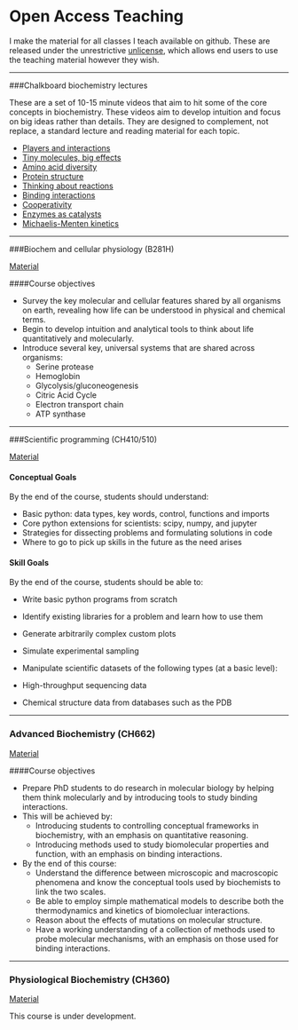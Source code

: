 # Open Access Teaching

I make the material for all classes I teach available on github. These are released under the unrestrictive [unlicense](http://unlicense.org/), which allows end users to use the teaching material however they wish. 

----

###Chalkboard biochemistry lectures

These are a set of 10-15 minute videos that aim to hit some of the core concepts
in biochemistry.  These videos aim to develop intuition and focus on big ideas
rather than details. They are designed to complement, not replace, a standard
lecture and reading material for each topic. 

- [Players and interactions](https://youtu.be/7RFcniQSepM)
- [Tiny molecules, big effects](https://youtu.be/7cmplufiKVc)
- [Amino acid diversity](https://youtu.be/ejgmcMAjaDw)
- [Protein structure](https://youtu.be/fxr7v0rcoFE)
- [Thinking about reactions](https://youtu.be/_2vZERcvmh0)
- [Binding interactions](https://youtu.be/IYE_agixRb0)
- [Cooperativity](https://youtu.be/iJwg66gt6Qo)
- [Enzymes as catalysts](https://youtu.be/2IhBXKEgjag)
- [Michaelis-Menten kinetics](https://youtu.be/f92AZ4JfjM0)


----

###Biochem and cellular physiology (B281H)

[Material](https://github.com/harmsm/bi281h-discussions)

####Course objectives

- Survey the key molecular and cellular features shared by all organisms on earth, revealing how life can be understood in physical and chemical terms.
- Begin to develop intuition and analytical tools to think about life quantitatively and molecularly.
- Introduce several key, universal systems that are shared across organisms:
  - Serine protease
  - Hemoglobin
  - Glycolysis/gluconeogenesis
  - Citric Acid Cycle
  - Electron transport chain
  - ATP synthase

----

###Scientific programming (CH410/510)

[Material](https://github.com/harmsm/pythonic-science)

#### Conceptual Goals

By the end of the course, students should understand:

- Basic python: data types, key words, control, functions and imports
- Core python extensions for scientists: scipy, numpy, and jupyter
- Strategies for dissecting problems and formulating solutions in code
- Where to go to pick up skills in the future as the need arises

#### Skill Goals

By the end of the course, students should be able to:

- Write basic python programs from scratch
- Identify existing libraries for a problem and learn how to use them
- Generate arbitrarily complex custom plots
- Simulate experimental sampling
- Manipulate scientific datasets of the following types (at a basic level):

- High-throughput sequencing data
- Chemical structure data from databases such as the PDB

----

### Advanced Biochemistry (CH662)

[Material](https://github.com/harmsm/ch662-lectures)

####Course objectives

- Prepare PhD students to do research in molecular biology by helping them think molecularly and by introducing tools to study binding interactions.
- This will be achieved by:
  - Introducing students to controlling conceptual frameworks in biochemistry, with an emphasis on quantitative reasoning.
  - Introducing methods used to study biomolecular properties and function, with an emphasis on binding interactions.
- By the end of this course:
  - Understand the difference between microscopic and macroscopic phenomena and know the conceptual tools used by biochemists to link the two scales.
  - Be able to employ simple mathematical models to describe both the thermodynamics and kinetics of biomolecluar interactions.
  - Reason about the effects of mutations on molecular structure.
  - Have a working understanding of a collection of methods used to probe molecular mechanisms, with an emphasis on those used for binding interactions.

----

### Physiological Biochemistry (CH360)

[Material](https://github.com/harmsm/physiological-biochem)

This course is under development.
